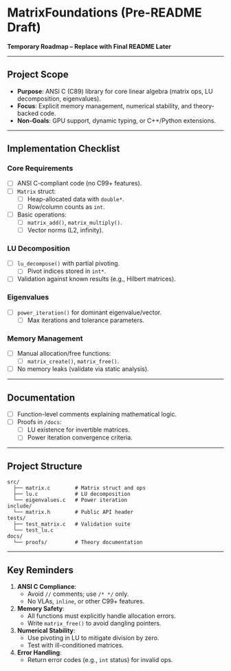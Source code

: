 # MatrixFoundations (Pre-README Draft)  
**Temporary Roadmap – Replace with Final README Later**  

---  

## **Project Scope**  
- **Purpose**: ANSI C (C89) library for core linear algebra (matrix ops, LU decomposition, eigenvalues).  
- **Focus**: Explicit memory management, numerical stability, and theory-backed code.  
- **Non-Goals**: GPU support, dynamic typing, or C++/Python extensions.  

---  

## **Implementation Checklist**  
### **Core Requirements**  
- [ ] ANSI C-compliant code (no C99+ features).  
- [ ] `Matrix` struct:  
  - [ ] Heap-allocated data with `double*`.  
  - [ ] Row/column counts as `int`.  
- [ ] Basic operations:  
  - [ ] `matrix_add()`, `matrix_multiply()`.  
  - [ ] Vector norms (L2, infinity).  
  
### **LU Decomposition**  
- [ ] `lu_decompose()` with partial pivoting.  
  - [ ] Pivot indices stored in `int*`.  
- [ ] Validation against known results (e.g., Hilbert matrices).  

### **Eigenvalues**  
- [ ] `power_iteration()` for dominant eigenvalue/vector.  
  - [ ] Max iterations and tolerance parameters.  
  
### **Memory Management**  
- [ ] Manual allocation/free functions:  
  - [ ] `matrix_create()`, `matrix_free()`.  
- [ ] No memory leaks (validate via static analysis).  

---  

## **Documentation**  
- [ ] Function-level comments explaining mathematical logic.  
- [ ] Proofs in `/docs`:  
  - [ ] LU existence for invertible matrices.  
  - [ ] Power iteration convergence criteria.  

---  

## **Project Structure**  
```  
src/  
  ├── matrix.c        # Matrix struct and ops  
  ├── lu.c            # LU decomposition  
  └── eigenvalues.c   # Power iteration  
include/  
  └── matrix.h        # Public API header  
tests/  
  ├── test_matrix.c   # Validation suite  
  └── test_lu.c  
docs/  
  └── proofs/         # Theory documentation  
```

---  

## **Key Reminders**  
1. **ANSI C Compliance**:  
   - Avoid `//` comments; use `/* */` only.  
   - No VLAs, `inline`, or other C99+ features.  
2. **Memory Safety**:  
   - All functions must explicitly handle allocation errors.  
   - Write `matrix_free()` to avoid dangling pointers.  
3. **Numerical Stability**:  
   - Use pivoting in LU to mitigate division by zero.  
   - Test with ill-conditioned matrices.  
4. **Error Handling**:  
   - Return error codes (e.g., `int` status) for invalid ops.  
